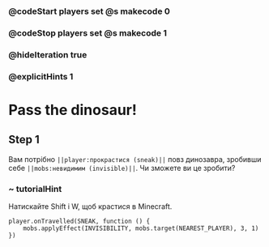### @codeStart players set @s makecode 0
### @codeStop players set @s makecode 1

### @hideIteration true 
### @explicitHints 1


# Pass the dinosaur!

## Step 1
Вам потрібно ``||player:прокрастися (sneak)||`` повз динозавра, зробивши себе ``||mobs:невидимим (invisible)||``. Чи зможете ви це зробити?



### ~ tutorialHint
Натискайте Shift і W, щоб крастися в Minecraft.


```ghost
player.onTravelled(SNEAK, function () {
    mobs.applyEffect(INVISIBILITY, mobs.target(NEAREST_PLAYER), 3, 1)
})
```
